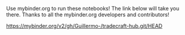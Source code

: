 Use mybinder.org to run these notebooks! The link below will take you there. Thanks to all the mybinder.org developers and contributors!

https://mybinder.org/v2/gh/Guillermo-/tradecraft-hub.git/HEAD

